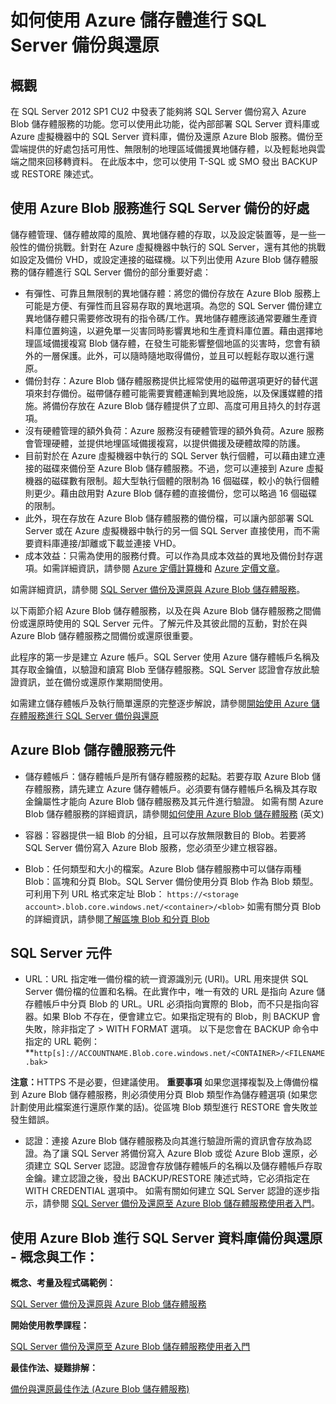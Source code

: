 <properties 
	pageTitle="如何使用 Azure 儲存體進行 SQL Server 備份與還原 | Azure" 
	description="將 SQL Server 和 SQL Database 備份到 Azure 儲存體。說明將 SQL 資料庫備份到 Azure 儲存體的優點，以及需要哪些 SQL Server 和 Azure 儲存體元件" 
	services="sql-database, virtual-machines" 
	documentationCenter="" 
	authors="jeffgoll" 
	manager="jeffreyg" 
	editor="tysonn"/>

<tags 
	ms.service="sql-database" 
	ms.workload="data-management" 
	ms.tgt_pltfrm="na" 
	ms.devlang="na" 
	ms.topic="article" 
	ms.date="03/06/2015" 
	ms.author="jeffreyg"/>



# 如何使用 Azure 儲存體進行 SQL Server 備份與還原

## 概觀

在 SQL Server 2012 SP1 CU2 中發表了能夠將 SQL Server 備份寫入 Azure Blob 儲存體服務的功能。您可以使用此功能，從內部部署 SQL Server 資料庫或 Azure 虛擬機器中的 SQL Server 資料庫，備份及還原 Azure Blob 服務。備份至雲端提供的好處包括可用性、無限制的地理區域備援異地儲存體，以及輕鬆地與雲端之間來回移轉資料。   在此版本中，您可以使用 T-SQL 或 SMO 發出 BACKUP 或 RESTORE 陳述式。

## 使用 Azure Blob 服務進行 SQL Server 備份的好處

儲存體管理、儲存體故障的風險、異地儲存體的存取，以及設定裝置等，是一些一般性的備份挑戰。針對在 Azure 虛擬機器中執行的 SQL Server，還有其他的挑戰如設定及備份 VHD，或設定連接的磁碟機。以下列出使用 Azure Blob 儲存體服務的儲存體進行 SQL Server 備份的部分重要好處：

* 有彈性、可靠且無限制的異地儲存體：將您的備份存放在 Azure Blob 服務上可能是方便、有彈性而且容易存取的異地選項。為您的 SQL Server 備份建立異地儲存體只需要修改現有的指令碼/工作。異地儲存體應該通常要離生產資料庫位置夠遠，以避免單一災害同時影響異地和生產資料庫位置。藉由選擇地理區域備援複寫 Blob 儲存體，在發生可能影響整個地區的災害時，您會有額外的一層保護。此外，可以隨時隨地取得備份，並且可以輕鬆存取以進行還原。
* 備份封存：Azure Blob 儲存體服務提供比經常使用的磁帶選項更好的替代選項來封存備份。磁帶儲存體可能需要實體運輸到異地設施，以及保護媒體的措施。將備份存放在 Azure Blob 儲存體提供了立即、高度可用且持久的封存選項。
* 沒有硬體管理的額外負荷：Azure 服務沒有硬體管理的額外負荷。Azure 服務會管理硬體，並提供地埋區域備援複寫，以提供備援及硬體故障的防護。
* 目前對於在 Azure 虛擬機器中執行的 SQL Server 執行個體，可以藉由建立連接的磁碟來備份至 Azure Blob 儲存體服務。不過，您可以連接到 Azure 虛擬機器的磁碟數有限制。超大型執行個體的限制為 16 個磁碟，較小的執行個體則更少。藉由啟用對 Azure Blob 儲存體的直接備份，您可以略過 16 個磁碟的限制。
* 此外，現在存放在 Azure Blob 儲存體服務的備份檔，可以讓內部部署 SQL Server 或在 Azure 虛擬機器中執行的另一個 SQL Server 直接使用，而不需要資料庫連接/卸離或下載並連接 VHD。
* 成本效益：只需為使用的服務付費。可以作為具成本效益的異地及備份封存選項。如需詳細資訊，請參閱 [Azure 定價計算機](http://go.microsoft.com/fwlink/?LinkId=277060 "Pricing Calculator")和 [Azure 定價文章](http://go.microsoft.com/fwlink/?LinkId=277059 "Pricing article")。

如需詳細資訊，請參閱 [SQL Server 備份及還原與 Azure Blob 儲存體服務](http://go.microsoft.com/fwlink/?LinkId=271617)。

以下兩節介紹 Azure Blob 儲存體服務，以及在與 Azure Blob 儲存體服務之間備份或還原時使用的 SQL Server 元件。了解元件及其彼此間的互動，對於在與 Azure Blob 儲存體服務之間備份或還原很重要。 

此程序的第一步是建立 Azure 帳戶。SQL Server 使用 Azure 儲存體帳戶名稱及其存取金鑰值，以驗證和讀寫 Blob 至儲存體服務。SQL Server 認證會存放此驗證資訊，並在備份或還原作業期間使用。 

如需建立儲存體帳戶及執行簡單還原的完整逐步解說，請參閱[開始使用 Azure 儲存體服務進行 SQL Server 備份與還原](http://go.microsoft.com/fwlink/?LinkId=271615) 

## Azure Blob 儲存體服務元件 

* 儲存體帳戶：儲存體帳戶是所有儲存體服務的起點。若要存取 Azure Blob 儲存體服務，請先建立 Azure 儲存體帳戶。必須要有儲存體帳戶名稱及其存取金鑰屬性才能向 Azure Blob 儲存體服務及其元件進行驗證。 
如需有關 Azure Blob 儲存體服務的詳細資訊，請參閱[如何使用 Azure Blob 儲存體服務](http://azure.microsoft.com/develop/net/how-to-guides/blob-storage/) (英文)

* 容器：容器提供一組 Blob 的分組，且可以存放無限數目的 Blob。若要將 SQL Server 備份寫入 Azure Blob 服務，您必須至少建立根容器。 

* Blob：任何類型和大小的檔案。Azure Blob 儲存體服務中可以儲存兩種 Blob：區塊和分頁 Blob。SQL Server 備份使用分頁 Blob 作為 Blob 類型。可利用下列 URL 格式來定址 Blob： `https://<storage account>.blob.core.windows.net/<container>/<blob>`
如需有關分頁 Blob 的詳細資訊，請參閱[了解區塊 Blob 和分頁 Blob](http://msdn.microsoft.com/library/azure/ee691964.aspx)

## SQL Server 元件

* URL：URL 指定唯一備份檔的統一資源識別元 (URI)。URL 用來提供 SQL Server 備份檔的位置和名稱。在此實作中，唯一有效的 URL 是指向 Azure 儲存體帳戶中分頁 Blob 的 URL。URL 必須指向實際的 Blob，而不只是指向容器。如果 Blob 不存在，便會建立它。如果指定現有的 Blob，則 BACKUP 會失敗，除非指定了 > WITH FORMAT 選項。 
以下是您會在 BACKUP 命令中指定的 URL 範例： 
**`http[s]://ACCOUNTNAME.Blob.core.windows.net/<CONTAINER>/<FILENAME.bak>`

<b>注意：</b>HTTPS 不是必要，但建議使用。
<b>重要事項</b>
如果您選擇複製及上傳備份檔到 Azure Blob 儲存體服務，則必須使用分頁 Blob 類型作為儲存體選項 (如果您計劃使用此檔案進行還原作業的話)。從區塊 Blob 類型進行 RESTORE 會失敗並發生錯誤。 

* 認證：連接 Azure Blob 儲存體服務及向其進行驗證所需的資訊會存放為認證。為了讓 SQL Server 將備份寫入 Azure Blob 或從 Azure Blob 還原，必須建立 SQL Server 認證。認證會存放儲存體帳戶的名稱以及儲存體帳戶存取金鑰。建立認證之後，發出 BACKUP/RESTORE 陳述式時，它必須指定在 WITH CREDENTIAL 選項中。 
如需有關如何建立 SQL Server 認證的逐步指示，請參閱 [SQL Server 備份及還原至 Azure Blob 儲存體服務使用者入門](http://go.microsoft.com/fwlink/?LinkId=271615)。

## 使用 Azure Blob 進行 SQL Server 資料庫備份與還原 - 概念與工作：

**概念、考量及程式碼範例：**

[SQL Server 備份及還原與 Azure Blob 儲存體服務](http://go.microsoft.com/fwlink/?LinkId=271617)

**開始使用教學課程：**

[SQL Server 備份及還原至 Azure Blob 儲存體服務使用者入門](http://go.microsoft.com/fwlink/?LinkID=271615 "Tutorial")

**最佳作法、疑難排解：**
	
[備份與還原最佳作法 (Azure Blob 儲存體服務)](http://go.microsoft.com/fwlink/?LinkId=272394)




	





<!--HONumber=49--> 